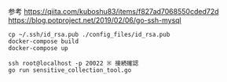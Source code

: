 参考
https://qiita.com/kuboshu83/items/f827ad7068550cded72d
https://blog.potproject.net/2019/02/06/go-ssh-mysql

```testing
cp ~/.ssh/id_rsa.pub ./config_files/id_rsa.pub
docker-compose build
docker-compose up

ssh root@localhost -p 20022 ※ 接続確認
go run sensitive_collection_tool.go
```